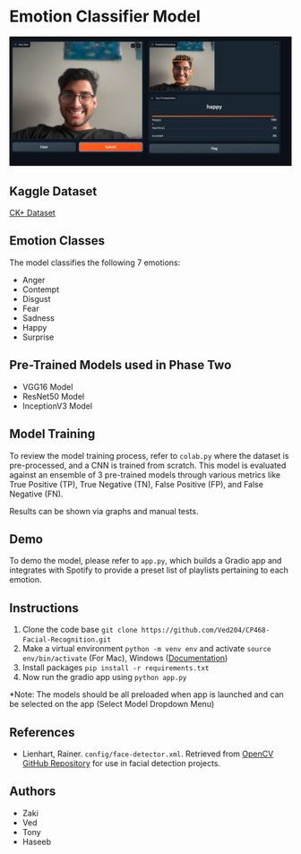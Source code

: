 # Emotion Classifier Model

![Demo Image](test_images/demo_pic.png)

## Kaggle Dataset
[CK+ Dataset](https://www.kaggle.com/datasets/shuvoalok/ck-dataset)

## Emotion Classes
The model classifies the following 7 emotions:
- Anger
- Contempt
- Disgust
- Fear
- Sadness
- Happy
- Surprise

## Pre-Trained Models used in Phase Two
- VGG16 Model
- ResNet50 Model
- InceptionV3 Model

## Model Training
To review the model training process, refer to `colab.py` where the dataset is pre-processed, and a CNN is trained from scratch. This model is evaluated against an ensemble of 3 pre-trained models through various metrics like True Positive (TP), True Negative (TN), False Positive (FP), and False Negative (FN). 

Results can be shown via graphs and manual tests.

## Demo
To demo the model, please refer to `app.py`, which builds a Gradio app and integrates with Spotify to provide a preset list of playlists pertaining to each emotion.

## Instructions
1. Clone the code base `git clone https://github.com/Ved204/CP468-Facial-Recognition.git`
2. Make a virtual environment `python -m venv env` and activate `source env/bin/activate` (For Mac), Windows ([Documentation](https://docs.python.org/3/library/venv.html))
3. Install packages `pip install -r requirements.txt`
4. Now run the gradio app using `python app.py`


*Note: The models should be all preloaded when app is launched and can be selected on the app (Select Model Dropdown Menu)

## References

- Lienhart, Rainer. `config/face-detector.xml`. Retrieved from [OpenCV GitHub Repository](https://github.com/opencv/opencv/tree/master/data/haarcascades) for use in facial detection projects.

## Authors
- Zaki
- Ved
- Tony
- Haseeb
